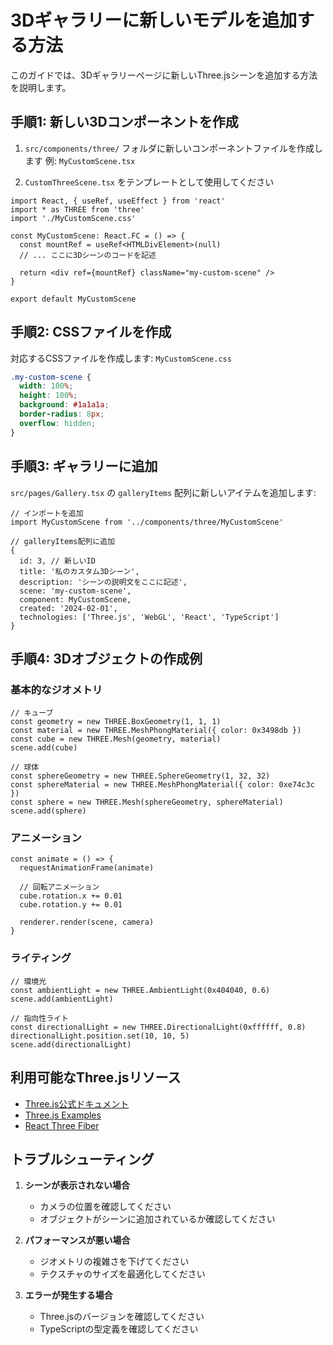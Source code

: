 # 3Dギャラリーに新しいモデルを追加する方法

このガイドでは、3Dギャラリーページに新しいThree.jsシーンを追加する方法を説明します。

## 手順1: 新しい3Dコンポーネントを作成

1. `src/components/three/` フォルダに新しいコンポーネントファイルを作成します
   例: `MyCustomScene.tsx`

2. `CustomThreeScene.tsx` をテンプレートとして使用してください

```tsx
import React, { useRef, useEffect } from 'react'
import * as THREE from 'three'
import './MyCustomScene.css'

const MyCustomScene: React.FC = () => {
  const mountRef = useRef<HTMLDivElement>(null)
  // ... ここに3Dシーンのコードを記述
  
  return <div ref={mountRef} className="my-custom-scene" />
}

export default MyCustomScene
```

## 手順2: CSSファイルを作成

対応するCSSファイルを作成します: `MyCustomScene.css`

```css
.my-custom-scene {
  width: 100%;
  height: 100%;
  background: #1a1a1a;
  border-radius: 8px;
  overflow: hidden;
}
```

## 手順3: ギャラリーに追加

`src/pages/Gallery.tsx` の `galleryItems` 配列に新しいアイテムを追加します:

```tsx
// インポートを追加
import MyCustomScene from '../components/three/MyCustomScene'

// galleryItems配列に追加
{
  id: 3, // 新しいID
  title: '私のカスタム3Dシーン',
  description: 'シーンの説明文をここに記述',
  scene: 'my-custom-scene',
  component: MyCustomScene,
  created: '2024-02-01',
  technologies: ['Three.js', 'WebGL', 'React', 'TypeScript']
}
```

## 手順4: 3Dオブジェクトの作成例

### 基本的なジオメトリ
```tsx
// キューブ
const geometry = new THREE.BoxGeometry(1, 1, 1)
const material = new THREE.MeshPhongMaterial({ color: 0x3498db })
const cube = new THREE.Mesh(geometry, material)
scene.add(cube)

// 球体
const sphereGeometry = new THREE.SphereGeometry(1, 32, 32)
const sphereMaterial = new THREE.MeshPhongMaterial({ color: 0xe74c3c })
const sphere = new THREE.Mesh(sphereGeometry, sphereMaterial)
scene.add(sphere)
```

### アニメーション
```tsx
const animate = () => {
  requestAnimationFrame(animate)
  
  // 回転アニメーション
  cube.rotation.x += 0.01
  cube.rotation.y += 0.01
  
  renderer.render(scene, camera)
}
```

### ライティング
```tsx
// 環境光
const ambientLight = new THREE.AmbientLight(0x404040, 0.6)
scene.add(ambientLight)

// 指向性ライト
const directionalLight = new THREE.DirectionalLight(0xffffff, 0.8)
directionalLight.position.set(10, 10, 5)
scene.add(directionalLight)
```

## 利用可能なThree.jsリソース

- [Three.js公式ドキュメント](https://threejs.org/docs/)
- [Three.js Examples](https://threejs.org/examples/)
- [React Three Fiber](https://docs.pmnd.rs/react-three-fiber/)

## トラブルシューティング

1. **シーンが表示されない場合**
   - カメラの位置を確認してください
   - オブジェクトがシーンに追加されているか確認してください

2. **パフォーマンスが悪い場合**
   - ジオメトリの複雑さを下げてください
   - テクスチャのサイズを最適化してください

3. **エラーが発生する場合**
   - Three.jsのバージョンを確認してください
   - TypeScriptの型定義を確認してください
